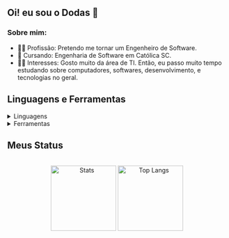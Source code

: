 ## Oi! eu sou o Dodas 👋
### Sobre mim:
- 👨‍🎓 Profissão: Pretendo me tornar um Engenheiro de Software.
- 📝 Cursando: Engenharia de Software em Católica SC.
- 💁‍♂️ Interesses: Gosto muito da área de TI. Então, eu passo muito tempo estudando sobre computadores, softwares, desenvolvimento, e tecnologias no geral.

## Linguagens e Ferramentas

<details>
  <summary>Linguagens</summary>
  <br>
  <img alt="CSharp Badge" src="https://img.shields.io/badge/C%23-239120?style=for-the-badge&logo=c-sharp&logoColor=white"/>
  <img alt="Java Badge" src="https://img.shields.io/badge/Java-ED8B00?style=for-the-badge&logo=openjdk&logoColor=white"/>
  <img alt="Python Badge" src="https://img.shields.io/badge/Python-3776AB?style=for-the-badge&logo=python&logoColor=white"/>
</details>
<details>
  <summary>Ferramentas</summary>
  <br>
  <img alt="Godot Badge" src="https://img.shields.io/badge/Godot_Engine-478cbf?style=for-the-badge&logo=godotengine&logoColor=%23ffffff">
  <img alt="IntelliJ Badge" src="https://img.shields.io/badge/IntelliJ_IDEA-000000.svg?style=for-the-badge&logo=intellij-idea&logoColor=white"/>
  <img alt="Visual Studio Code Badge" src="https://img.shields.io/badge/Visual_Studio_Code-0078D4?style=for-the-badge&logo=visual%20studio%20code&logoColor=white"/>
</details>

<h2 align="left">Meus Status</h2>
<div align="center"><br/>
<img style="height: 150px;" align="center" alt="Stats" src="https://github-readme-stats.vercel.app/api?username=PedRo-HenRique-14&show_icons=true&theme=dark"/>
<img style="height: 150px" align="center" alt="Top Langs" src="https://github-readme-stats.vercel.app/api/top-langs/?username=PedRo-HenRique-14&hide_progress=false&layout=compact&theme=dark"/>
</div>
